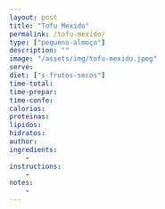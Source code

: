 ```yaml
---
layout: post
title: "Tofu Mexido"
permalink: /tofu-mexido/
type: ["pequeno-almoço"]
description: ""
image: "/assets/img/tofu-mexido.jpeg"
serve:
diet: ["s-frutos-secos"]
time-total: 
time-prepar: 
time-confe: 
calorias:
proteinas:
lipidos:
hidratos:
author: 
ingredients:
    - 
instructions:
    - 
notes:
    - 
---
```


